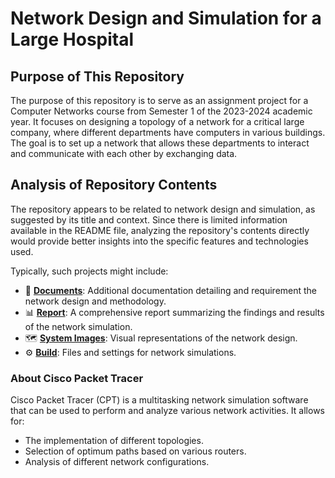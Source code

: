# Network Design and Simulation for a Large Hospital

## Purpose of This Repository
The purpose of this repository is to serve as an assignment project for a Computer Networks course from Semester 1 of the 2023-2024 academic year. It focuses on designing a topology of a network for a critical large company, where different departments have computers in various buildings. The goal is to set up a network that allows these departments to interact and communicate with each other by exchanging data.

## Analysis of Repository Contents
The repository appears to be related to network design and simulation, as suggested by its title and context. Since there is limited information available in the README file, analyzing the repository's contents directly would provide better insights into the specific features and technologies used. 

Typically, such projects might include:
- 📄 **[Documents](https://github.com/LongVoBi37/NETWORK-DESIGN-AND-SIMULATION-FOR-A-CRITICAL-LARGE-HOSPITAL/blob/95302161831e34b56f1e66a1778a6d25c34bff60/Assignment%20requirement%20%26%20report/Assigment%202-Network%20Design%20For%20A%20Company.pdf)**: Additional documentation detailing and requirement the network design and methodology.
- 📊 **[Report](https://github.com/LongVoBi37/NETWORK-DESIGN-AND-SIMULATION-FOR-A-CRITICAL-LARGE-HOSPITAL/blob/95302161831e34b56f1e66a1778a6d25c34bff60/Assignment%20requirement%20%26%20report/ASS2_Report.pdf)**: A comprehensive report summarizing the findings and results of the network simulation.
- 🗺️ **[System Images](https://github.com/LongVoBi37/NETWORK-DESIGN-AND-SIMULATION-FOR-A-CRITICAL-LARGE-HOSPITAL/blob/95302161831e34b56f1e66a1778a6d25c34bff60/build/System_Image%20_Testing.rar)**: Visual representations of the network design.
- ⚙️ **[Build](https://github.com/LongVoBi37/NETWORK-DESIGN-AND-SIMULATION-FOR-A-CRITICAL-LARGE-HOSPITAL/blob/8fb8986526d2acac7fb74bab8f94a8a5898632ad/build/ComputerNetworkAssignment2.pkt)**: Files and settings for network simulations.

### About Cisco Packet Tracer
Cisco Packet Tracer (CPT) is a multitasking network simulation software that can be used to perform and analyze various network activities. It allows for:
- The implementation of different topologies.
- Selection of optimum paths based on various routers.
- Analysis of different network configurations.
